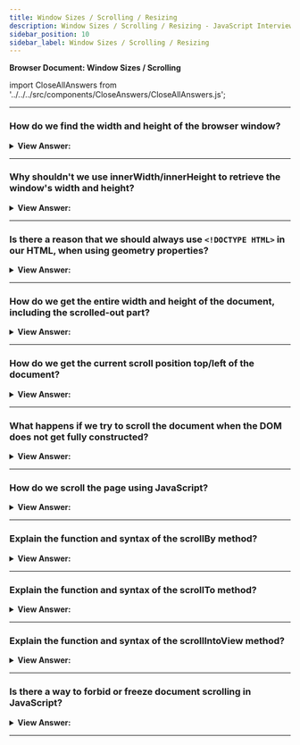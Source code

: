 ```yaml
---
title: Window Sizes / Scrolling / Resizing
description: Window Sizes / Scrolling / Resizing - JavaScript Interview Questions & Answers
sidebar_position: 10
sidebar_label: Window Sizes / Scrolling / Resizing
---
```


**Browser Document: Window Sizes / Scrolling**

import CloseAllAnswers from '../../../src/components/CloseAnswers/CloseAllAnswers.js';

<CloseAllAnswers />

---

### How do we find the width and height of the browser window?

<details>
  <summary><strong>View Answer:</strong></summary>
  <div>
  <div><strong>Interview Response:</strong> To get window width and height, we can use the clientWidth/clientHeight of document.documentElement. Using this approach is the correct way to get the width and height of the window, not window.innerWidth/innerHeight.
    </div><br />
  <div><strong className="codeExample">Code Example:</strong><br /><br />

  <div></div>

```js
// full window width
alert(window.innerWidth);

// window width minus the scrollbar
alert(document.documentElement.clientWidth);
```

  </div>
  </div>
</details>

---

### Why shouldn't we use innerWidth/innerHeight to retrieve the window's width and height?

<details>
  <summary><strong>View Answer:</strong></summary>
  <div>
  <div><strong>Interview Response:</strong> Browsers also support properties like window.innerWidth/innerHeight. They look like what we want, but they are not. If a scrollbar exists and takes up some space, clientWidth/clientHeight delivers the width/height without it (subtracts it). In other words, they return the width and height of the visible portion of the page that is accessible for content. The window.innerWidth/innerHeight properties include the scrollbar in their computation. Most of the time, we require the available window width. We should utilize documentElement.clientHeight/clientWidth to draw or place things within scrollbars (if any).
    </div><br />
  <div><strong className="codeExample">Code Example:</strong><br /><br />

  <div></div>

```js
// full window width
alert(window.innerWidth); // includes the scrollbar size in the return value

// window width minus the scrollbar
alert(document.documentElement.clientWidth);
```

  </div>
  </div>
</details>

---

### Is there a reason that we should always use `<!DOCTYPE HTML>` in our HTML, when using geometry properties?

<details>
  <summary><strong>View Answer:</strong></summary>
  <div>
  <div><strong>Interview Response:</strong> When there is no &#8249;!DOCTYPE HTML&#8250; in HTML, top-level geometric properties may behave outside their intended behavior. Strange things are possible. DOCTYPE should always get written in modern HTML.
    </div>
  </div>
</details>

---

### How do we get the entire width and height of the document, including the scrolled-out part?

<details>
  <summary><strong>View Answer:</strong></summary>
  <div>
  <div><strong>Interview Response:</strong> Theoretically, because the root document element document.documentElement and it encloses all of the information, we could measure the total size of the document as document.documentElement.scrollWidth/scrollHeight. However, these attributes do not operate as intended on that element throughout the entire page. If there is no scroll in Chrome/Safari/Opera, documentElement.scrollHeight may be smaller than documentElement.clientHeight! Isn't it strange? To acquire the complete document height with confidence, we should take the greatest of these properties.
    </div><br />
  <div><strong className="codeExample">Code Example:</strong><br /><br />

  <div></div>

```js
let scrollHeight = Math.max(
  document.body.scrollHeight,
  document.documentElement.scrollHeight,
  document.body.offsetHeight,
  document.documentElement.offsetHeight,
  document.body.clientHeight,
  document.documentElement.clientHeight
);

alert('Full document height, with scrolled out part: ' + scrollHeight);
```

  </div>
  </div>
</details>

---

### How do we get the current scroll position top/left of the document?

<details>
  <summary><strong>View Answer:</strong></summary>
  <div>
  <div><strong>Interview Response:</strong> The current scroll is available in the special properties, window.pageXOffset/pageYOffset, which are read-only. This state ensures that we get the current scroll state in all browsers.</div><br />
  <div><strong>Technical Response:</strong> DOM elements' scrollLeft/scrollTop attributes contain the current scroll state. document.documentElement is used for document scrolling. Most browsers support scrollLeft/scrollTop, except older WebKit-based browsers like Safari (bug 5991), where we need to use document.body instead of document.documentElement. Fortunately, we don't have to remember these quirks because the scroll gets provided in the read-only special properties window.pageXOffset/pageYOffset.
  </div><br />
  <div><strong className="codeExample">Code Example:</strong><br /><br />

  <div></div>

```js
alert('Current scroll from the top: ' + window.pageYOffset);
alert('Current scroll from the left: ' + window.pageXOffset);
```

  </div>
  </div>
</details>

---

### What happens if we try to scroll the document when the DOM does not get fully constructed?

<details>
  <summary><strong>View Answer:</strong></summary>
  <div>
  <div><strong>Interview Response:</strong> If we try to scroll the page with a script in &#8249;head&#8250;, it fails because the DOM is not fully built. It is common to place these scripts at the bottom of the document or in a deferred script.</div><br />
  <div><strong>Technical Response:</strong> To scroll the page with JavaScript, the DOM must be fully constructed. For example, attempting to scroll the page with a script in the &#8249;head&#8250; fails because the DOM is not fully built. It is common to place these scripts at the bottom of the document or in a deferred script. The defer property instructs the browser not to wait for the script to complete. Instead, the browser continues processing the HTML and building the DOM. The script loads "in the background" and starts when the DOM gets fully constructed.
  </div><br />
  <div><strong className="codeExample">Code Example:</strong><br /><br />

  <div></div>

```html
<p>...content before script...</p>

<script
  defer
  src="https://javascript.info/article/script-async-defer/long.js?speed=1"
></script>

<!-- visible immediately -->
<p>...content after script...</p>
```

  </div>
  </div>
</details>

---

### How do we scroll the page using JavaScript?

<details>
  <summary><strong>View Answer:</strong></summary>
  <div>
  <div><strong>Interview Response:</strong> The simplest solution is to use the special methods window.scrollBy(x,y) and window.scrollTo(pageX,pageY). These methods function in the same way for all browsers.</div><br />
  <div><strong>Technical Response:</strong> Regular items can be scrolled by adjusting the scrollTop/scrollLeft values. We implement this for the page by using document.documentElement.scrollTop/scrollLeft (except in Safari, where we should use document.body.scrollTop/Left instead). Another option is to use the specific methods window.scrollBy(x,y) and window.scrollTo(x,y) (pageX,pageY). These approaches function in the same way for all browsers.
  </div>
  </div>
</details>

---

### Explain the function and syntax of the scrollBy method?

<details>
  <summary><strong>View Answer:</strong></summary>
  <div>
  <div><strong>Interview Response:</strong> The scrollBy(x,y) method scrolls the page related to its current location. ScrollBy(0,10), for example, scrolls the page 10px down. It uses two non-optional parameters, including the x and y coordinates. An additional parameter option, ScrollToOptions, accesses left, top, and behavior properties in a dictionary object.
    </div><br />
  <div><strong className="codeExample">Syntax:</strong><br /><br />

  <div></div>

```js
window.scrollBy(x - coord, y - coord);
window.scrollBy(options);
```

  </div><br />
  <div><strong className="codeExample">Code Example:</strong><br /><br />

  <div></div>

```js
// To scroll down one page:
window.scrollBy(0, window.innerHeight);

// Using scrollBy Options object
window.scrollBy({
  top: 100,
  left: 100,
  behavior: 'smooth',
});
```

  </div>
  </div>
</details>

---

### Explain the function and syntax of the scrollTo method?

<details>
  <summary><strong>View Answer:</strong></summary>
  <div>
  <div><strong>Interview Response:</strong> The scrollTo(pageX,pageY) method scrolls the page to absolute coordinates, such that the top-left corner of the viewable area has coordinates (pageX, pageY) relative to the top-left corner of the document.
    </div><br />
  <div><strong className="codeExample">Syntax:</strong><br /><br />

  <div></div>

```js
window.scrollTo(x - coord, y - coord);
window.scrollTo(options);
```

  </div><br />
  <div><strong className="codeExample">Code Example:</strong><br /><br />

  <div></div>

```js
// Using scrollTo Options object
window.scrollTo({
  top: 100,
  left: 100,
  behavior: 'smooth',
});
```

:::note
It is like setting scrollLeft/scrollTop. To scroll to the beginning, we can use scrollTo(0,0). These methods function in the same way for all browsers. Window.scrollTo() moves the cursor to a specific set of coordinates in the document. The scrollTo() method of the element interface scrolls to a particular set of coordinates inside a given element.
:::

  </div>
  </div>
</details>

---

### Explain the function and syntax of the scrollIntoView method?

<details>
  <summary><strong>View Answer:</strong></summary>
  <div>
  <div><strong>Interview Response:</strong> The call to elem. scrollIntoView(top) scrolls the page to reveal elem. There is just one boolean parameter. If top=true (that is the default), the page scrolls to make elem appear on the top of the window. The upper edge of the element aligns with the window top. If top=false, the page scrolls to make elem appear at the bottom. The bottom edge of the element aligns with the window bottom.
    </div>
  </div>
</details>

---

### Is there a way to forbid or freeze document scrolling in JavaScript?

<details>
  <summary><strong>View Answer:</strong></summary>
  <div>
  <div><strong>Interview Response:</strong> It’s enough to set document.body.style.overflow = "hidden" to make the document un-scrollable. The page will "freeze" when it is currently scrolling. The same technique stops the scroll for additional components, not just for document.body. The disadvantage of this strategy is that the scrollbar vanishes, impacting the presentation of the document.
    </div><br />
  <div><strong className="codeExample">Code Example:</strong><br /><br />

  <div></div>

```js
// Freeze the page
document.body.style.overflow = 'hidden';

// Unfreeze the page
document.body.style.overflow = '';
```

:::note
If it occupied some space, that space is now free, and the content “jumps” to fill it. That looks odd, but if we compare clientWidth before and after the freeze, there is a workaround. If it increased (the scrollbar disappeared), add padding to document.body in place of the scrollbar to keep the content width the same.
:::

  </div>
  </div>
</details>

---
